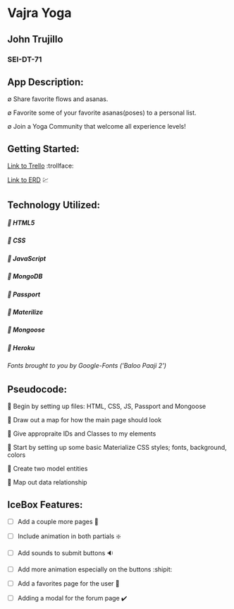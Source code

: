# Vajra Yoga

## John Trujillo
### SEI-DT-71


## App Description:

∅ Share favorite flows and asanas.

∅ Favorite some of your favorite asanas(poses) to a personal list. 

∅ Join a Yoga Community that welcome all experience levels!


## Getting Started:

[Link to Trello](https://trello.com/b/LvJlwRSP/sei-project-2 "Vajra Yoga Trello") :trollface:

[Link to ERD](https://trello.com/b/LvJlwRSP/sei-project-2 "ERD") :chart:


## Technology Utilized: 

##### :small_blue_diamond: HTML5

##### :small_blue_diamond: CSS

##### :small_blue_diamond: JavaScript

##### :small_blue_diamond: MongoDB

##### :small_blue_diamond: Passport

##### :small_blue_diamond: Materilize

##### :small_blue_diamond: Mongoose

##### :small_blue_diamond: Heroku

###### *Fonts brought to you by Google-Fonts ('Baloo Paaji 2')*


## Pseudocode:

:thought_balloon: Begin by setting up files: HTML, CSS, JS, Passport and Mongoose

:thought_balloon: Draw out a map for how the main page should look

:thought_balloon: Give appropraite IDs and Classes to my elements

:thought_balloon: Start by setting up some basic Materialize CSS styles; fonts, background, colors

:thought_balloon: Create two model entities

:thought_balloon: Map out data relationship

## IceBox Features:

- [ ] Add a couple more pages :bookmark_tabs:

- [ ] Include animation in both partials :sparkle:

- [ ] Add sounds to submit buttons :sound:

- [ ] Add more animation especially on the buttons :shipit:

- [ ] Add a favorites page for the user :white_square_button:

- [ ] Adding a modal for the forum page :heavy_check_mark:


